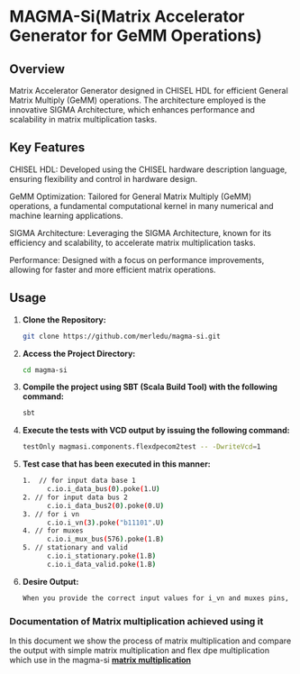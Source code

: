 
# MAGMA-Si(Matrix Accelerator Generator for GeMM Operations)
## Overview
Matrix Accelerator Generator designed in CHISEL HDL for efficient General Matrix Multiply (GeMM) operations. The architecture employed is the innovative SIGMA Architecture, which enhances performance and scalability in matrix multiplication tasks.

## Key Features
CHISEL HDL: Developed using the CHISEL hardware description language, ensuring flexibility and control in hardware design.

GeMM Optimization: Tailored for General Matrix Multiply (GeMM) operations, a fundamental computational kernel in many numerical and machine learning applications.

SIGMA Architecture: Leveraging the SIGMA Architecture, known for its efficiency and scalability, to accelerate matrix multiplication tasks.

Performance: Designed with a focus on performance improvements, allowing for faster and more efficient matrix operations.

## Usage
1. **Clone the Repository:**

   ```bash
   git clone https://github.com/merledu/magma-si.git

2. **Access the Project Directory:**

      ```bash
    cd magma-si

3. **Compile the project using SBT (Scala Build Tool) with the following command:**

      ```bash
    sbt
4. **Execute the tests with VCD output by issuing the following command:**

      ```bash
    testOnly magmasi.components.flexdpecom2test -- -DwriteVcd=1
5. **Test case that has been executed in this manner:**

      ```bash
    1.  // for input data base 1
            c.io.i_data_bus(0).poke(1.U) 
    2. // for input data bus 2
            c.io.i_data_bus2(0).poke(0.U)
    3. // for i vn
            c.io.i_vn(3).poke("b11101".U)
    4. // for muxes
            c.io.i_mux_bus(576).poke(1.B)
    5. // stationary and valid
            c.io.i_stationary.poke(1.B)
            c.io.i_data_valid.poke(1.B)
6. **Desire Output:**

      ```bash
    When you provide the correct input values for i_vn and muxes pins, you will receive the expected matrix output.

### Documentation of Matrix multiplication achieved using it
In this document we show the process of matrix multiplication and compare the output with simple matrix multiplication and flex dpe multiplication which use in the magma-si [**matrix multiplication**](https://docs.google.com/document/d/15aigRM_oNeKfkhLxfViAmdg0WECZvXFH9sVD7_mFjsg/edit)
